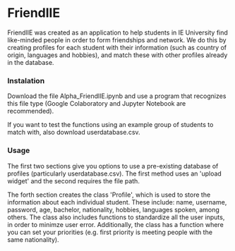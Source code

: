 # FriendlIE

FriendlIE was created as an application to help students in IE University find like-minded people in order to form friendships and network. We do this by creating profiles for each student with their information (such as country of origin, languages and hobbies), and match these with other profiles already in the database. 

### Instalation 

Download the file Alpha_FriendlIE.ipynb and use a program that recognizes this file type (Google Colaboratory and Jupyter Notebook are recommended).

If you want to test the functions using an example group of students to match with, also download userdatabase.csv.

### Usage

The first two sections give you options to use a pre-existing database of profiles (particularly userdatabase.csv). The first method uses an 'upload widget' and the second requires the file path. 

The forth section creates the class 'Profile', which is used to store the information about each individual student. These include: name, username, password, age, bachelor, nationality, hobbies, languages spoken, among others. The class also includes functions to standardize all the user inputs, in order to minimze user error. Additionally, the class has a function where you can set your priorities (e.g. first priority is meeting people with the same nationality). 
